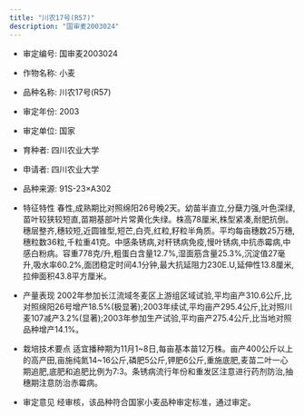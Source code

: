 ```yaml
---
title: "川农17号(R57)"
description: "国审麦2003024"
---
```

* 审定编号:  国审麦2003024

*  作物名称:  小麦

*  品种名称:  川农17号(R57)

*  审定年份:  2003

*  审定单位:  国家

* 育种者:  四川农业大学

*  申请者:  四川农业大学

*  品种来源:  91S-23×A302

*  特征特性
春性,成熟期比对照绵阳26号晚2天。幼苗半直立,分蘖力强,叶色深绿,苗叶较狭较短直,苗期基部叶片常黄化失绿。株高78厘米,株型紧凑,耐肥抗倒。穗层整齐,穗较短,近圆锥型,短芒,白壳,红粒,籽粒半角质。平均每亩穗数25万穗,穗粒数36粒,千粒重41克。中感条锈病,对秆锈病免疫,慢叶锈病,中抗赤霉病,中感白粉病。容重778克/升,粗蛋白含量12.7%,湿面筋含量25.3%,沉淀值27毫升,吸水率60.2%,面团稳定时间4.1分钟,最大抗延阻力230E.U,延伸性13.8厘米,拉伸面积43.8平方厘米。

*  产量表现
2002年参加长江流域冬麦区上游组区域试验,平均亩产310.6公斤,比对照绵阳26号增产18.5%(极显著);2003年续试,平均亩产295.4公斤,比对照川麦107减产3.2%(显著);2003年参加生产试验,平均亩产275.4公斤,比当地对照品种增产14.1%。

*  栽培技术要点
适宜播种期为11月1~8日,每亩基本苗12万株。亩产400公斤以上的高产田,亩施纯氮14~16公斤,磷肥5公斤,钾肥6公斤,重施底肥,麦苗二叶一心期追肥,底肥和追肥比例为7:3。条锈病流行年份和重发区注意进行药剂防治,抽穗期注意防治赤霉病。

*  审定意见
经审核，该品种符合国家小麦品种审定标准，通过审定。
